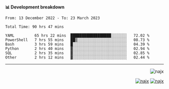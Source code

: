 <b>📊 Development breakdown</b>
<!--START_SECTION:waka-->

```text
From: 13 December 2022 - To: 23 March 2023

Total Time: 90 hrs 47 mins

YAML         65 hrs 22 mins  ██████████████████░░░░░░░   72.02 %
PowerShell   7 hrs 55 mins   ██▒░░░░░░░░░░░░░░░░░░░░░░   08.73 %
Bash         3 hrs 59 mins   █░░░░░░░░░░░░░░░░░░░░░░░░   04.39 %
Python       2 hrs 40 mins   ▓░░░░░░░░░░░░░░░░░░░░░░░░   02.94 %
SQL          2 hrs 35 mins   ▓░░░░░░░░░░░░░░░░░░░░░░░░   02.85 %
Other        2 hrs 12 mins   ▓░░░░░░░░░░░░░░░░░░░░░░░░   02.44 %
```

<!--END_SECTION:waka-->
-----
<p align="right">
  <img src="https://komarev.com/ghpvc/?username=najx&label=GitHub%20Profile%20Views&color=yellow&style=flat" alt="najx" />
</p align="center">
<p align="right">
  <a href="https://www.linkedin.com/in/abdx"><img src="https://img.shields.io/badge/LinkedIn--_.svg?style=social&logo=linkedin" alt="najx"></a>
  <a href="https://stackoverflow.com/users/19588110/najim-abdelmoula"><img src="https://img.shields.io/badge/Stack Overflow--_.svg?style=social&logo=stackoverflow" alt="najx"></a>
</p align="center">
